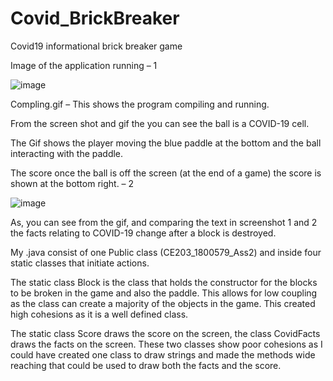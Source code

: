 # Covid_BrickBreaker
Covid19 informational brick breaker game

Image of the application running – 1

![image](https://user-images.githubusercontent.com/25754048/142042679-9c88ff3c-2999-4711-bf2b-5dbfaf3ae39a.png)

Compling.gif – This shows the program compiling and running. 

From the screen shot and gif the you can see the ball is a COVID-19 cell. 

The Gif shows the player moving the blue paddle at the bottom and the ball interacting with the paddle. 

The score once the ball is off the screen (at the end of a game) the score is shown at the bottom right. – 2

![image](https://user-images.githubusercontent.com/25754048/142042907-b9dc74eb-801b-437e-a789-421891207dbc.png)

As, you can see from the gif, and comparing the text in screenshot 1 and 2 the facts relating to COVID-19 change after a block is destroyed. 

My .java consist of one Public class (CE203_1800579_Ass2) and inside four static classes that initiate actions. 

The static class Block is the class that holds the constructor for the blocks to be broken in the game and also the paddle. This allows for low coupling as the class can create a majority of the objects in the game. This created high cohesions as it is a well defined class.

The static class Score draws the score on the screen, the class CovidFacts draws the facts on the screen. These two classes show poor cohesions as I could have created one class to draw strings and made the methods wide reaching that could be used to draw both the facts and the score. 

